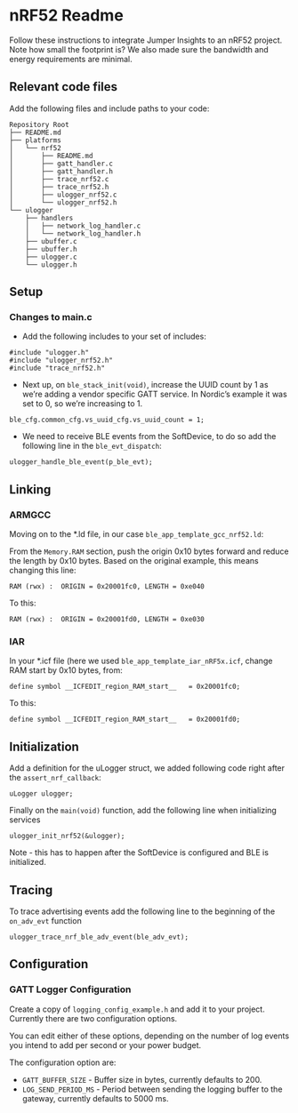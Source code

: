 # nRF52 Readme
Follow these instructions to integrate Jumper Insights to an nRF52 project. Note how small the footprint is? We also made sure the bandwidth and energy requirements are minimal.
## Relevant code files
Add the following files and include paths to your code:
```
Repository Root
├── README.md
├── platforms
│   └── nrf52
│       ├── README.md
│       ├── gatt_handler.c
│       ├── gatt_handler.h
│       ├── trace_nrf52.c
│       ├── trace_nrf52.h
│       ├── ulogger_nrf52.c
│       └── ulogger_nrf52.h
└── ulogger
    ├── handlers
    │   ├── network_log_handler.c
    │   └── network_log_handler.h
    ├── ubuffer.c
    ├── ubuffer.h
    ├── ulogger.c
    └── ulogger.h
```
## Setup

### Changes to main.c
* Add the following includes to your set of includes:
```
#include "ulogger.h"
#include "ulogger_nrf52.h"
#include "trace_nrf52.h"
```
* Next up, on `ble_stack_init(void)`, increase the UUID count by 1 as we’re adding a vendor specific GATT service. In Nordic’s example it was set to 0, so we’re increasing to 1.
```
ble_cfg.common_cfg.vs_uuid_cfg.vs_uuid_count = 1;
```
* We need to receive BLE events from the SoftDevice, to do so add the following line in the `ble_evt_dispatch`:
```
ulogger_handle_ble_event(p_ble_evt);
```

## Linking

### ARMGCC
Moving on to the *.ld file, in our case `ble_app_template_gcc_nrf52.ld`:

From the `Memory.RAM` section, push the origin 0x10 bytes forward and reduce the length by 0x10 bytes. Based on the original example, this means changing this line:
```
RAM (rwx) :  ORIGIN = 0x20001fc0, LENGTH = 0xe040
```
To this:
```
RAM (rwx) :  ORIGIN = 0x20001fd0, LENGTH = 0xe030
```
### IAR
In your *.icf file (here we used `ble_app_template_iar_nRF5x.icf`, change RAM start by 0x10 bytes, from:
```
define symbol __ICFEDIT_region_RAM_start__   = 0x20001fc0;
```
To this:
```
define symbol __ICFEDIT_region_RAM_start__   = 0x20001fd0;
```

## Initialization
Add a definition for the uLogger struct, we added following code right after the `assert_nrf_callback`:

```
uLogger ulogger;
```

Finally on the `main(void)` function, add the following line when initializing services
```
ulogger_init_nrf52(&ulogger);
```
Note - this has to happen after the SoftDevice is configured and BLE is initialized.
## Tracing
To trace advertising events add the following line to the beginning of the `on_adv_evt` function
```
ulogger_trace_nrf_ble_adv_event(ble_adv_evt);
```
## Configuration

### GATT Logger Configuration
Create a copy of `logging_config_example.h` and add it to your project. Currently there are two configuration options.

You can edit either of these options, depending on the number of log events you intend to add per second or your power budget.

The configuration option are:
* `GATT_BUFFER_SIZE` - Buffer size in bytes, currently defaults to 200.
* `LOG_SEND_PERIOD_MS` - Period between sending the logging buffer to the gateway, currently defaults to 5000 ms.

